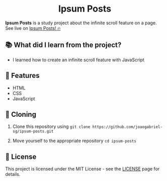 <div align="center">
  <h1>Ipsum Posts</h1>
</div>

**Ipsum Posts** is a study project about the infinite scroll feature on a page.  
See live on [Ipsum Posts! 🔥](https://joaogabriel-sg.github.io/ipsum-posts/)

## 📚 What did I learn from the project?

- I learned how to create an infinite scroll feature with JavaScript

## 🚀 Features

- HTML
- CSS
- JavaScript

## 🧬 Cloning

1. Clone this repository using `git clone https://github.com/joaogabriel-sg/ipsum-posts.git`

1. Move yourself to the appropriate repository `cd ipsum-posts`

## 📃 License

This project is licensed under the MIT License - see the [LICENSE](https://choosealicense.com/licenses/mit/) page for details.
